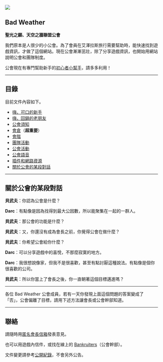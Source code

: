 ![](https://badbadweather.github.com/img_badweather.png)

## Bad Weather

**聖光之願、天空之牆聯盟公會**

我們原本是人很少的小公會。為了會員在艾澤拉斯旅行需要幫助時，能快速找到遊戲資訊，才做了這個網站。現在公會漸漸茁壯，除了分享遊戲資訊，也開始用網站說明公會和團隊制度。

公會現在有專門幫助新手的[初心者小幫手](https://badbadweather.github.io/ranks.html)，請多多利用！

---

## 目錄

目前文件內容如下。

- [嗨，可口的新手](https://badbadweather.github.io/newbies.html)
- [嗨，回鍋的老朋友](https://badbadweather.github.io/oldfriends.html)
- [公會須知](https://badbadweather.github.io/guidelines.html)
- [會倉](https://badbadweather.github.io/bank.html)（**超重要**）
- [會階](https://badbadweather.github.io/ranks.html)
- [團隊活動](https://badbadweather.github.io/raid.html)
- [公會活動](https://badbadweather.github.io/activities.html)
- [公會語音](https://badbadweather.github.io/voicechat.html)
- [插件和網路資源](https://badbadweather.github.io/useful.html)
- [關於公會的某段對話](https://badbadweather.github.io/guild.html)

--- 

## 關於公會的某段對話

**貝武夫**：你認為公會是什麼？

**Darc**：有點像是因為找得到最大公因數，所以能聚集在一起的一群人。

**貝武夫**：那公會的功能是什麼？

**貝武夫**：又，你還沒有成為會長之前，你覺得公會在做什麼？

**貝武夫**：你希望公會給你什麼？

**Darc**：可以分享遊戲中的喜悅，不那麼寂寞的地方。

**Darc**：我很想說像家，但我不是很喜歡，甚至有點討厭這種說法。有點像是個你很喜歡的公司。

**貝武夫**：所以你當上了會長之後，你一直朝著這個目標邁進嗎？

---

各位 Bad Weather 公會成員，若有一天你發現上面這個問題的答案變成了「否」，公會偏離了目標，請用下述方法讓會長或公會幹部知道。

---

## 聯絡

請隨時用[匿名會長信箱](https://goo.gl/forms/rwLyIDT9gVDazd5q1)發表意見。

也可以用遊戲內信件，或找在線上的 [Bankruiters](https://badbadweather.github.io/ranks.html)（公會幹部）。

文件變更請參考[公開紀錄](https://github.com/badbadweather/badbadweather.github.io/commits/master/index.md)，不會另外公告。
